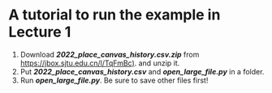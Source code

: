 # A tutorial to run the example in Lecture 1

1. Download **_2022_place_canvas_history.csv.zip_** from [https://jbox.sjtu.edu.cn/l/TqFmBc)](https://jbox.sjtu.edu.cn/l/TqFmBc). and unzip it.
2. Put **_2022_place_canvas_history.csv_** and **_open_large_file.py_** in a folder.
3. Run **_open_large_file.py_**. Be sure to save other files first!
